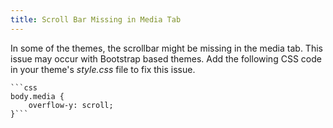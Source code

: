 ```yaml
---
title: Scroll Bar Missing in Media Tab
---
```


In some of the themes, the scrollbar might be missing in the media tab. This issue may occur with Bootstrap based themes. Add the following CSS code in your theme's *style.css* file to fix this issue.

    
    ```css
    body.media {
        overflow-y: scroll;
    }```
